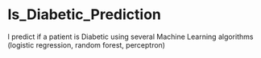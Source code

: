 # Is_Diabetic_Prediction
I predict if a patient is Diabetic using several Machine Learning algorithms (logistic regression, random forest, perceptron)
